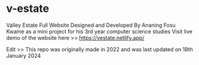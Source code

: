 # v-estate
 Valley Estate Full Website Designed and Developed By Ananing Fosu Kwame
 as a mini project for his 3rd year computer science studies
 Visit live demo of the website here >> https://vestate.netlify.app/

 Edit >> This repo was originally made in 2022 and was last updated on
         18th January 2024


